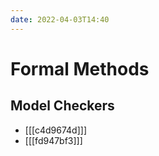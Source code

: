 ```yaml
---
date: 2022-04-03T14:40
---
```


# Formal Methods

## Model Checkers

- [[[c4d9674d]]]
- [[[fd947bf3]]]
